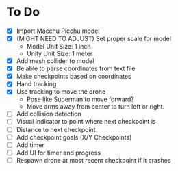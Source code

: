 # To Do

- [x] Import Macchu Picchu model
- [x] (MIGHT NEED TO ADJUST) Set proper scale for model
  - Model Unit Size: 1 inch
  - Unity Unit Size: 1 meter
- [x] Add mesh collider to model
- [x] Be able to parse coordinates from text file
- [x] Make checkpoints based on coordinates
- [x] Hand tracking
- [x] Use tracking to move the drone
  - Pose like Superman to move forward?
  - Move arms away from center to turn left or right.
- [ ] Add collision detection
- [ ] Visual indicator to point where next checkpoint is
- [ ] Distance to next checkpoint
- [ ] Add checkpoint goals (X/Y Checkpoints)
- [ ] Add timer
- [ ] Add UI for timer and progress
- [ ] Respawn drone at most recent checkpoint if it crashes
